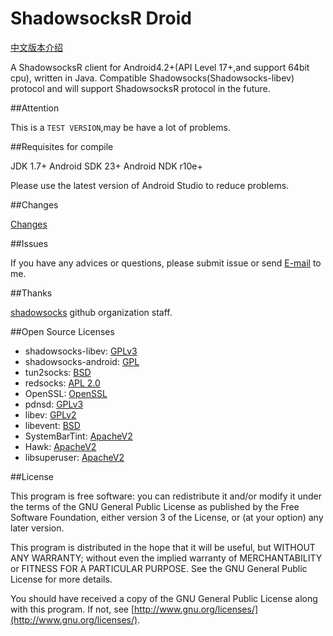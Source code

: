 # ShadowsocksR Droid

[中文版本介绍](https://github.com/KagayamaKaede/ShadowsocksRDroid/Readme.cn.md)

A ShadowsocksR client for Android4.2+(API Level 17+,and support 64bit cpu), written in Java.
Compatible Shadowsocks(Shadowsocks-libev) protocol and will support ShadowsocksR protocol in the future.

##Attention

This is a ```TEST VERSION```,may be have a lot of problems.

##Requisites for compile

JDK 1.7+
Android SDK 23+
Android NDK r10e+

Please use the latest version of Android Studio to reduce problems.

##Changes

[Changes](https://github.com/KagayamaKaede/ShadowsocksRDroid/CHANGE.md)

##Issues

If you have any advices or questions, please submit issue or send [E-mail](mailto:kagayamakaede@gmail.com) to me.

##Thanks

[shadowsocks](https://github.com/shadowsocks "shadowsocks github organization") github organization staff.

##Open Source Licenses

* shadowsocks-libev: [GPLv3](https://github.com/shadowsocks/shadowsocks-libev/blob/master/LICENSE)
* shadowsocks-android: [GPL](http://www.gnu.org/licenses/)
* tun2socks: [BSD](https://github.com/shadowsocks/shadowsocks-android/blob/master/src/main/jni/badvpn/COPYING)
* redsocks: [APL 2.0](https://github.com/shadowsocks/shadowsocks-android/blob/master/src/main/jni/redsocks/README)
* OpenSSL: [OpenSSL](https://github.com/shadowsocks/shadowsocks-android/blob/master/src/main/jni/openssl/NOTICE)
* pdnsd: [GPLv3](https://github.com/shadowsocks/shadowsocks-android/blob/master/src/main/jni/pdnsd/COPYING)
* libev: [GPLv2](https://github.com/shadowsocks/shadowsocks-android/blob/master/src/main/jni/libev/LICENSE)
* libevent: [BSD](https://github.com/shadowsocks/shadowsocks-android/blob/master/src/main/jni/libevent/LICENSE)
* SystemBarTint: [ApacheV2](https://github.com/jgilfelt/SystemBarTint)
* Hawk: [ApacheV2](https://github.com/orhanobut/hawk/blob/master/LICENSE)
* libsuperuser: [ApacheV2](https://github.com/Chainfire/libsuperuser/blob/master/LICENSE)

##License

This program is free software: you can redistribute it and/or modify it under the terms of the GNU General Public License as published by the Free Software Foundation, either version 3 of the License, or (at your option) any later version.

This program is distributed in the hope that it will be useful, but WITHOUT ANY WARRANTY; without even the implied warranty of MERCHANTABILITY or FITNESS FOR A PARTICULAR PURPOSE. See the GNU General Public License for more details.

You should have received a copy of the GNU General Public License along with this program. If not, see [http://www.gnu.org/licenses/](http://www.gnu.org/licenses/).